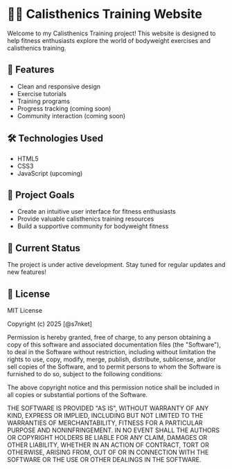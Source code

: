 # 🏋️‍♂️ Calisthenics Training Website

Welcome to my Calisthenics Training project! This website is designed to help fitness enthusiasts explore the world of bodyweight exercises and calisthenics training.

## 🚀 Features

- Clean and responsive design
- Exercise tutorials
- Training programs
- Progress tracking (coming soon)
- Community interaction (coming soon)

## 🛠️ Technologies Used

- HTML5
- CSS3
- JavaScript (upcoming)

## 🎯 Project Goals

- Create an intuitive user interface for fitness enthusiasts
- Provide valuable calisthenics training resources
- Build a supportive community for bodyweight fitness

## 🔄 Current Status

The project is under active development. Stay tuned for regular updates and new features!

## 📝 License

MIT License

Copyright (c) 2025 [@s7nket]

Permission is hereby granted, free of charge, to any person obtaining a copy
of this software and associated documentation files (the "Software"), to deal
in the Software without restriction, including without limitation the rights
to use, copy, modify, merge, publish, distribute, sublicense, and/or sell
copies of the Software, and to permit persons to whom the Software is
furnished to do so, subject to the following conditions:

The above copyright notice and this permission notice shall be included in all
copies or substantial portions of the Software.

THE SOFTWARE IS PROVIDED "AS IS", WITHOUT WARRANTY OF ANY KIND, EXPRESS OR
IMPLIED, INCLUDING BUT NOT LIMITED TO THE WARRANTIES OF MERCHANTABILITY,
FITNESS FOR A PARTICULAR PURPOSE AND NONINFRINGEMENT. IN NO EVENT SHALL THE
AUTHORS OR COPYRIGHT HOLDERS BE LIABLE FOR ANY CLAIM, DAMAGES OR OTHER
LIABILITY, WHETHER IN AN ACTION OF CONTRACT, TORT OR OTHERWISE, ARISING FROM,
OUT OF OR IN CONNECTION WITH THE SOFTWARE OR THE USE OR OTHER DEALINGS IN THE
SOFTWARE.
